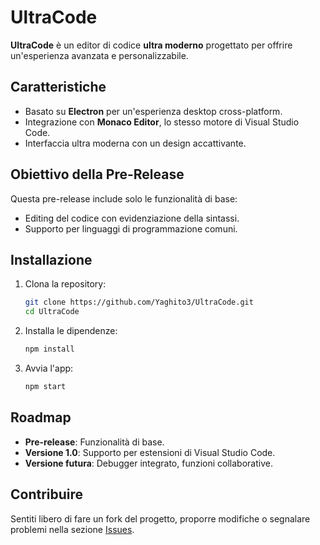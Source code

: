 # UltraCode

**UltraCode** è un editor di codice **ultra moderno** progettato per offrire un'esperienza avanzata e personalizzabile.

## Caratteristiche
- Basato su **Electron** per un'esperienza desktop cross-platform.
- Integrazione con **Monaco Editor**, lo stesso motore di Visual Studio Code.
- Interfaccia ultra moderna con un design accattivante.

## Obiettivo della Pre-Release
Questa pre-release include solo le funzionalità di base:
- Editing del codice con evidenziazione della sintassi.
- Supporto per linguaggi di programmazione comuni.

## Installazione
1. Clona la repository:
   ```bash
   git clone https://github.com/Yaghito3/UltraCode.git
   cd UltraCode
   ```
2. Installa le dipendenze:
   ```bash
   npm install
   ```
3. Avvia l'app:
   ```bash
   npm start
   ```

## Roadmap
- **Pre-release**: Funzionalità di base.
- **Versione 1.0**: Supporto per estensioni di Visual Studio Code.
- **Versione futura**: Debugger integrato, funzioni collaborative.

## Contribuire
Sentiti libero di fare un fork del progetto, proporre modifiche o segnalare problemi nella sezione [Issues](https://github.com/Yaghito3/UltraCode/issues).
